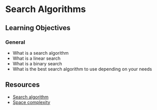 # Search Algorithms
## Learning Objectives
### General
- What is a search algorithm
- What is a linear search
- What is a binary search
- What is the best search algorithm to use depending on your needs

## Resources
- [Search algorithm](https://en.wikipedia.org/wiki/Search_algorithm)
- [Space complexity](https://www.geeksforgeeks.org/g-fact-86/)

